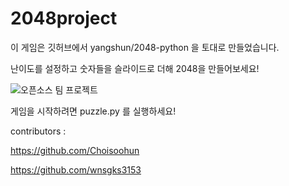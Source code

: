 # 2048project
이 게임은 깃허브에서 yangshun/2048-python 을 토대로 만들었습니다. 

난이도를 설정하고 숫자들을 슬라이드로 더해 2048을 만들어보세요!

![오픈소스 팀 프로젝트](https://user-images.githubusercontent.com/72447176/102465836-81f9cf00-4091-11eb-8377-a7724a1965f3.png)

게임을 시작하려면 puzzle.py 를 실행하세요!

contributors :

https://github.com/Choisoohun

https://github.com/wnsgks3153
